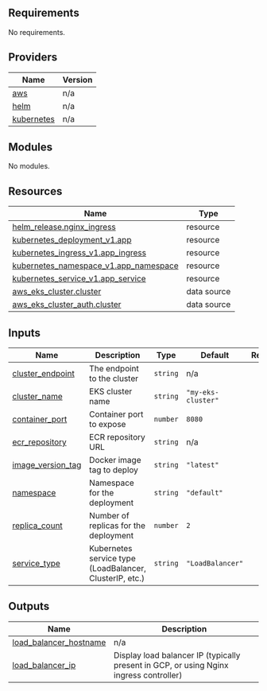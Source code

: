 ## Requirements

No requirements.

## Providers

| Name | Version |
|------|---------|
| <a name="provider_aws"></a> [aws](#provider\_aws) | n/a |
| <a name="provider_helm"></a> [helm](#provider\_helm) | n/a |
| <a name="provider_kubernetes"></a> [kubernetes](#provider\_kubernetes) | n/a |

## Modules

No modules.

## Resources

| Name | Type |
|------|------|
| [helm_release.nginx_ingress](https://registry.terraform.io/providers/hashicorp/helm/latest/docs/resources/release) | resource |
| [kubernetes_deployment_v1.app](https://registry.terraform.io/providers/hashicorp/kubernetes/latest/docs/resources/deployment_v1) | resource |
| [kubernetes_ingress_v1.app_ingress](https://registry.terraform.io/providers/hashicorp/kubernetes/latest/docs/resources/ingress_v1) | resource |
| [kubernetes_namespace_v1.app_namespace](https://registry.terraform.io/providers/hashicorp/kubernetes/latest/docs/resources/namespace_v1) | resource |
| [kubernetes_service_v1.app_service](https://registry.terraform.io/providers/hashicorp/kubernetes/latest/docs/resources/service_v1) | resource |
| [aws_eks_cluster.cluster](https://registry.terraform.io/providers/hashicorp/aws/latest/docs/data-sources/eks_cluster) | data source |
| [aws_eks_cluster_auth.cluster](https://registry.terraform.io/providers/hashicorp/aws/latest/docs/data-sources/eks_cluster_auth) | data source |

## Inputs

| Name | Description | Type | Default | Required |
|------|-------------|------|---------|:--------:|
| <a name="input_cluster_endpoint"></a> [cluster\_endpoint](#input\_cluster\_endpoint) | The endpoint to the cluster | `string` | n/a | yes |
| <a name="input_cluster_name"></a> [cluster\_name](#input\_cluster\_name) | EKS cluster name | `string` | `"my-eks-cluster"` | no |
| <a name="input_container_port"></a> [container\_port](#input\_container\_port) | Container port to expose | `number` | `8080` | no |
| <a name="input_ecr_repository"></a> [ecr\_repository](#input\_ecr\_repository) | ECR repository URL | `string` | n/a | yes |
| <a name="input_image_version_tag"></a> [image\_version\_tag](#input\_image\_version\_tag) | Docker image tag to deploy | `string` | `"latest"` | no |
| <a name="input_namespace"></a> [namespace](#input\_namespace) | Namespace for the deployment | `string` | `"default"` | no |
| <a name="input_replica_count"></a> [replica\_count](#input\_replica\_count) | Number of replicas for the deployment | `number` | `2` | no |
| <a name="input_service_type"></a> [service\_type](#input\_service\_type) | Kubernetes service type (LoadBalancer, ClusterIP, etc.) | `string` | `"LoadBalancer"` | no |

## Outputs

| Name | Description |
|------|-------------|
| <a name="output_load_balancer_hostname"></a> [load\_balancer\_hostname](#output\_load\_balancer\_hostname) | n/a |
| <a name="output_load_balancer_ip"></a> [load\_balancer\_ip](#output\_load\_balancer\_ip) | Display load balancer IP (typically present in GCP, or using Nginx ingress controller) |

